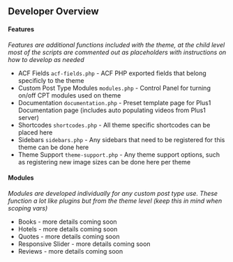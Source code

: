 ## Developer Overview

#### Features
*Features are additional functions included with the theme, at the child level most of the scripts are commented out as placeholders with instructions on how to develop as needed*

+ ACF Fields `acf-fields.php` - ACF PHP exported fields that belong specificly to the theme
+ Custom Post Type Modules `modules.php` - Control Panel for turning on/off CPT modules used on theme
+ Documentation `documentation.php` - Preset template page for Plus1 Documentation page (includes auto populating videos from Plus1 server)
+ Shortcodes `shortcodes.php` - All theme specific shortcodes can be placed here
+ Sidebars `sidebars.php` - Any sidebars that need to be registered for this theme can be done here
+ Theme Support `theme-support.php` - Any theme support options, such as registering new image sizes can be done here per theme

#### Modules
*Modules are developed individually for any custom post type use. These function a lot like plugins but from the theme level (keep this in mind when scoping vars)*

+ Books - more details coming soon
+ Hotels - more details coming soon
+ Quotes - more details coming soon
+ Responsive Slider - more details coming soon
+ Reviews - more details coming soon
